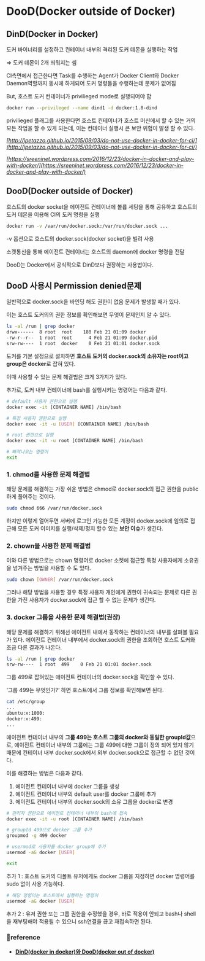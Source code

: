 # DooD(Docker outside of Docker)

## DinD(**Docker in Docker)**

도커 바이너리를 설정하고 컨테이너 내부의 격리된 도커 데몬을 실행하는 작업

⇒ 도커 데몬이 2개 띄워지는 셈

CI측면에서 접근한다면 Task를 수행하는 Agent가 Docker Client와 Docker Daemon역할까지 동시에 하게되어 도커 명령들을 수행하는데 문제가 없어짐

But, 호스트 도커 컨테이너가 privilieged mode로 실행되어야 함

```bash
docker run --privileged --name dind1 -d docker:1.8-dind
```

privilieged 플래그를 사용한다면 호스트 컨테이너가 호스트 머신에서 할 수 있는 거의 모든 작업을 할 수 있게 되는데, 이는 컨테이너 실행시 큰 보안 위험이 발생 할 수 있다.

*[http://jpetazzo.github.io/2015/09/03/do-not-use-docker-in-docker-for-ci/](http://jpetazzo.github.io/2015/09/03/do-not-use-docker-in-docker-for-ci/)*

*[https://sreeninet.wordpress.com/2016/12/23/docker-in-docker-and-play-with-docker/](https://sreeninet.wordpress.com/2016/12/23/docker-in-docker-and-play-with-docker/)*

## DooD(Docker outside of Docker)

호스트의 docker socket을 에이전트 컨테이너에 볼륨 세팅을 통해 공유하고 호스트의 도커 데몬을 이용해 CI의 도커 명령을 실행

```bash
docker run -v /var/run/docker.sock:/var/run/docker.sock ...
```

-v 옵션으로 호스트의 docker.sock(docker socket)을 빌려 사용

소켓통신을 통해 에이전트 컨테이너는 호스트의 daemon에 docker 명령을 전달

DooD는 Docker에서 공식적으로 DinD보다 권장하는 사용법이다.

## DooD 사용시 Permission denied문제

일반적으로 docker.sock을 바인딩 해도 권한이 없음 문제가 발생할 때가 있다.

이는 호스트 도커의의 권한 정보를 확인해보면 무엇이 문제인지 알 수 있다.

```bash
ls -al /run | grep docker
drwx------  8 root  root    180 Feb 21 01:09 docker
-rw-r--r--  1 root  root      4 Feb 21 01:09 docker.pid
srw-rw----  1 root  docker    0 Feb 21 01:01 docker.sock
```

도커를 기본 설정으로 설치하면 **호스트 도커의 docker.sock의 소유자는 root이고 group은 docker**로 잡혀 있다. 

이때 사용할 수 있는 문제 해결법은 크게 3가지가 있다.

추가로, 도커 내부 컨테이너에 bash를 실행시키는 명령어는 다음과 같다.

```bash
# default 사용자 권한으로 실행
docker exec -it [CONTAINER NAME] /bin/bash

# 특정 사용자 권한으로 실행
docker exec -it -u [USER] [CONTAINER NAME] /bin/bash

# root 권한으로 실행
docker exec -it -u root [CONTAINER NAME] /bin/bash

# 빠져나오는 명령어
exit
```

### 1. chmod를 사용한 문제 해결법

해당 문제를 해결하는 가장 쉬운 방법은 chmod로 docker.sock의 접근 권한을 public 하게 풀어주는 것이다.

```bash
sudo chmod 666 /var/run/docker.sock
```

하지만 이렇게 열어두면 서버에 로그인 가능한 모든 계정이 docker.sock에 임의로 접근해 모든 도커 이미지를 실행/삭제/정지 할수 있는 **보안 이슈**가 생긴다.

### 2. chown을 사용한 문제 해결법

이와 다른 방법으로는 chown 명령어로 docker 소켓에 접근할 특정 사용자에게 소유권을 넘겨주는 방법을 사용할 수 도 있다. 

```bash
sudo chown [OWNER] /var/run/docker.sock
```

그러나 해당 방법을 사용할 경우 특정 사용자 개인에게 권한이 귀속되는 문제로 다른 권한을 가진 사용자가 docker.sock에 접근 할 수 없는 문제가 생긴다.

### 3. docker 그룹을 사용한 문제 해결법(권장)

해당 문제를 해결하기 위해선 에이전트 내에서 동작하는 컨테이너의 내부를 살펴볼 필요가 있다. 에이전트 컨테이너 내부에서 docker.sock의 권한을 조회하면 호스트 도커와 조금 다른 결과가 나온다.

```bash
ls -al /run | grep docker
srw-rw----  1 root  499    0 Feb 21 01:01 docker.sock
```

그룹 499로 잡혀있는 에이전트 컨테이너의 docker.sock을 확인할 수 있다.

‘그룹 499는 무엇인가?’ 하면 호스트에서 그룹 정보를 확인해보면 된다.

```bash
cat /etc/group
...
ubuntu:x:1000:
docker:x:499:
...
```

에이전트 컨테이너 내부의 **그룹 499는 호스트 그룹의 docker와 동일한 groupId값**으로, 에이전트 컨테이너 내부의 그룹에는 그룹 499에 대한 그룹이 정의 되어 있지 않기 때문에 컨테이너 내부 docker.sock에서 외부 docker.sock으로 접근할 수 없던 것이다.  

이를 해결하는 방법은 다음과 같다.

1. 에이전트 컨테이너 내부에 docker 그룹을 생성
2. 에이전트 컨테이너 내부의 default user를 docker 그룹에 추가
3. 에이전트 컨테이너 내부의 docker.sock의 소유 그룹을 docker로 변경

```bash
# 관리자 권한으로 에이전트 컨테이너 내부의 bash에 접속
docker exec -it -u root [CONTAINER NAME] /bin/bash

# groupId 499으로 docker 그룹 추가
groupmod -g 499 docker

# usermod로 사용자를 docker group에 추가
usermod -aG docker [USER]

exit
```

추가 1 : 호스트 도커의 디폴트 유저에게도 docker 그룹을 지정하면 docker 명령어를 sudo 없이 사용 가능하다. 

```bash
# 해당 명령어는 호스트에서 실행하는 명령어
usermod -aG docker [USER]
```

추가 2 : 유저 권한 또는 그룹 권한을 수정했을 경우, 바로 적용이 안되고 bash나 shell을 재부팅해야 적용될 수 있으니 ssh연결을 끊고 재접속하면 된다.

### 🔗reference

- **[DinD(docker in docker)와 DooD(docker out of docker)](https://aidanbae.github.io/code/docker/dinddood/)**